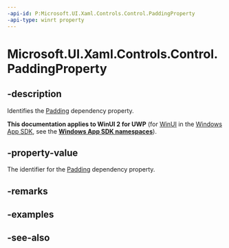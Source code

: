 ```yaml
---
-api-id: P:Microsoft.UI.Xaml.Controls.Control.PaddingProperty
-api-type: winrt property
---
```


<!-- Property syntax
public Windows.UI.Xaml.DependencyProperty PaddingProperty { get; }
-->

# Microsoft.UI.Xaml.Controls.Control.PaddingProperty

## -description
Identifies the [Padding](control_padding.md) dependency property.

**This documentation applies to WinUI 2 for UWP** (for [WinUI](/windows/apps/winui/winui3/) in the [Windows App SDK](/windows/apps/windows-app-sdk/), see the **[Windows App SDK namespaces](/windows/windows-app-sdk/api/winrt/)**).

## -property-value
The identifier for the [Padding](control_padding.md) dependency property.

## -remarks

## -examples

## -see-also
